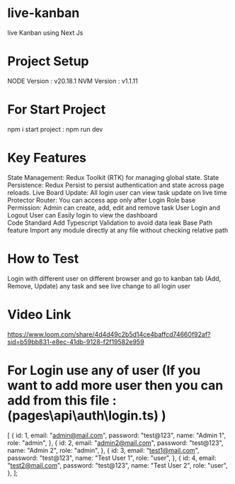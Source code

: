 # live-kanban
live Kanban using Next Js


# Project Setup
NODE Version : v20.18.1
NVM Version  : v1.1.11

# For Start Project
npm i 
start project : npm run dev 



# Key Features
State Management:
    Redux Toolkit (RTK) for managing global state.
State Persistence:
    Redux Persist to persist authentication and state across page reloads.
Live Board Update:
    All login user can view task update on live time
Protector Router:
    You can access app only after Login
Role base Permission:
    Admin can create, add, edit and remove task
User Login and Logout 
    User can Easily login to view the dashboard   
Code Standard
    Add Typescript Validation to avoid data leak 
Base Path feature
    Import any module directly at any file without checking relative path    


# How to Test
Login with different user on different browser and go to kanban tab
(Add, Remove, Update) any task and see live change to all login user

# Video Link
https://www.loom.com/share/4d4d49c2b5d14ce4baffcd74660f92af?sid=b59bb831-e8ec-41db-9128-f2f19582e959

 # For Login use any of user (If you want to add more user then you can add from this file : (pages\api\auth\login.ts) )
 [
  {
    id: 1,
    email: "admin@mail.com",
    password: "test@123",
    name: "Admin 1",
    role: "admin",
  },
  {
    id: 2,
    email: "admin2@mail.com",
    password: "test@123",
    name: "Admin 2",
    role: "admin",
  },
  {
    id: 3,
    email: "test1@mail.com",
    password: "test@123",
    name: "Test User 1",
    role: "user",
  },
  {
    id: 4,
    email: "test2@mail.com",
    password: "test@123",
    name: "Test User 2",
    role: "user",
  },
];    


